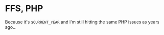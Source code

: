 FFS, PHP
========
Because it's `$CURRENT_YEAR` and I'm still hitting the same PHP issues
as years ago...
